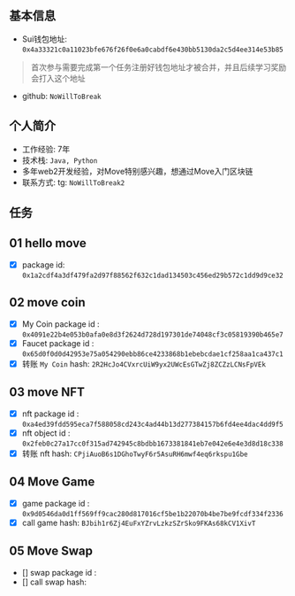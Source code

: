 ## 基本信息
- Sui钱包地址: `0x4a33321c0a11023bfe676f26f0e6a0cabdf6e430bb5130da2c5d4ee314e53b85`
> 首次参与需要完成第一个任务注册好钱包地址才被合并，并且后续学习奖励会打入这个地址
- github: `NoWillToBreak`

## 个人简介
- 工作经验: 7年
- 技术栈: `Java, Python`
- 多年web2开发经验，对Move特别感兴趣，想通过Move入门区块链
- 联系方式: tg: `NoWillToBreak2` 

## 任务

##   01 hello move  
- [x] package id:  `0x1a2cdf4a3df479fa2d97f88562f632c1dad134503c456ed29b572c1dd9d9ce32`

##   02 move coin
- [x] My Coin package id :  `0x4091e22b4e053b0afa0e8d3f2624d728d197301de74048cf3c05819390b465e7`
- [x] Faucet package id :  `0x65d0f0d0d42953e75a054290ebb86ce4233868b1ebebcdae1cf258aa1ca437c1`
- [x] 转账 `My Coin` hash: `2R2HcJo4CVxrcUiW9yx2UWcEsGTwZj8ZCZzLCNsFpVEk`

##   03 move NFT
- [x] nft package id : `0xa4ed39fdd595eca7f588058cd243c4ad44b13d277384157b6fd4ee4dac4dd9f5`
- [x] nft object id :  `0x2feb0c27a17cc0f315ad742945c8bdbb1673381841eb7e042e6e4e3d8d18c338`
- [x] 转账 nft  hash: `CPjiAuoB6s1DGhoTwyF6r5AsuRH6mwf4eq6rkspu1Gbe`

##   04 Move Game
- [x] game package id : `0x9d0546da0d1ff569ff9cac280d817016cf5be1b22070b4be7be9fcdf334f2336`
- [x] call game hash: `BJbih1r6Zj4EuFxYZrvLzkzSZrSko9FKAs68kCV1XivT`

##   05 Move Swap
- [] swap package id :
- [] call swap hash:
